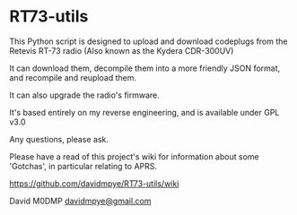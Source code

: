 # RT73-utils

This Python script is designed to upload and download codeplugs from the Retevis RT-73 radio (Also known as the Kydera CDR-300UV)

It can download them, decompile them into a more friendly JSON format, and recompile and reupload them.

It can also upgrade the radio's firmware.

It's based entirely on my reverse engineering, and is available under GPL v3.0

Any questions, please ask.

Please have a read of this project's wiki for information about some 'Gotchas', in particular relating to APRS.

https://github.com/davidmpye/RT73-utils/wiki


David M0DMP
davidmpye@gmail.com
